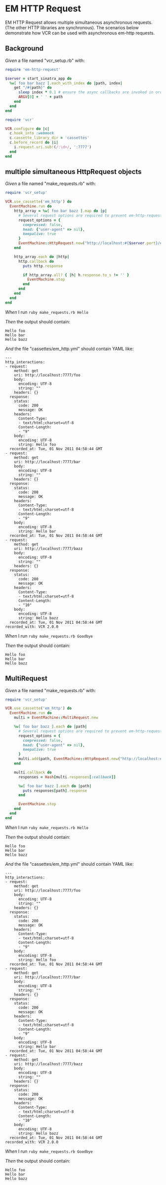 # EM HTTP Request

EM HTTP Request allows multiple simultaneous asynchronous requests.
  (The other HTTP libraries are synchronous).  The scenarios below
  demonstrate how VCR can be used with asynchronous em-http requests.

## Background

_Given_ a file named "vcr_setup.rb" with:

```ruby
require 'em-http-request'

$server = start_sinatra_app do
  %w[ foo bar bazz ].each_with_index do |path, index|
    get "/#{path}" do
      sleep index * 0.1 # ensure the async callbacks are invoked in order
      ARGV[0] + ' ' + path
    end
  end
end

require 'vcr'

VCR.configure do |c|
  c.hook_into :webmock
  c.cassette_library_dir = 'cassettes'
  c.before_record do |i|
    i.request.uri.sub!(/:\d+/, ':7777')
  end
end
```

## multiple simultaneous HttpRequest objects

_Given_ a file named "make_requests.rb" with:

```ruby
require 'vcr_setup'

VCR.use_cassette('em_http') do
  EventMachine.run do
    http_array = %w[ foo bar bazz ].map do |p|
      # Several request options are required to prevent em-http-request from inserting headers
      request_options = {
        compressed: false,
        head: {"user-agent" => nil},
        keepalive: true
      }
      EventMachine::HttpRequest.new("http://localhost:#{$server.port}/#{p}").get(**request_options)
    end

    http_array.each do |http|
      http.callback do
        puts http.response

        if http_array.all? { |h| h.response.to_s != '' }
          EventMachine.stop
        end
      end
    end
  end
end
```

_When_ I run `ruby make_requests.rb Hello`

_Then_ the output should contain:

```
Hello foo
Hello bar
Hello bazz
```

_And_ the file "cassettes/em_http.yml" should contain YAML like:

```
--- 
http_interactions: 
- request: 
    method: get
    uri: http://localhost:7777/foo
    body: 
      encoding: UTF-8
      string: ""
    headers: {}
  response: 
    status: 
      code: 200
      message: OK
    headers: 
      Content-Type: 
      - text/html;charset=utf-8
      Content-Length: 
      - "9"
    body: 
      encoding: UTF-8
      string: Hello foo
  recorded_at: Tue, 01 Nov 2011 04:58:44 GMT
- request: 
    method: get
    uri: http://localhost:7777/bar
    body: 
      encoding: UTF-8
      string: ""
    headers: {}
  response: 
    status: 
      code: 200
      message: OK
    headers: 
      Content-Type: 
      - text/html;charset=utf-8
      Content-Length: 
      - "9"
    body: 
      encoding: UTF-8
      string: Hello bar
  recorded_at: Tue, 01 Nov 2011 04:58:44 GMT
- request: 
    method: get
    uri: http://localhost:7777/bazz
    body: 
      encoding: UTF-8
      string: ""
    headers: {}
  response: 
    status: 
      code: 200
      message: OK
    headers: 
      Content-Type: 
      - text/html;charset=utf-8
      Content-Length: 
      - "10"
    body: 
      encoding: UTF-8
      string: Hello bazz
  recorded_at: Tue, 01 Nov 2011 04:58:44 GMT
recorded_with: VCR 2.0.0
```

_When_ I run `ruby make_requests.rb Goodbye`

_Then_ the output should contain:

```
Hello foo
Hello bar
Hello bazz
```

## MultiRequest

_Given_ a file named "make_requests.rb" with:

```ruby
require 'vcr_setup'

VCR.use_cassette('em_http') do
  EventMachine.run do
    multi = EventMachine::MultiRequest.new

    %w[ foo bar bazz ].each do |path|
      # Several request options are required to prevent em-http-request from inserting headers
      request_options = {
        compressed: false,
        head: {"user-agent" => nil},
        keepalive: true
      }
      multi.add(path, EventMachine::HttpRequest.new("http://localhost:#{$server.port}/#{path}").get(**request_options))
    end

    multi.callback do
      responses = Hash[multi.responses[:callback]]

      %w[ foo bar bazz ].each do |path|
        puts responses[path].response
      end

      EventMachine.stop
    end
  end
end
```

_When_ I run `ruby make_requests.rb Hello`

_Then_ the output should contain:

```
Hello foo
Hello bar
Hello bazz
```

_And_ the file "cassettes/em_http.yml" should contain YAML like:

```
--- 
http_interactions: 
- request: 
    method: get
    uri: http://localhost:7777/foo
    body: 
      encoding: UTF-8
      string: ""
    headers: {}
  response: 
    status: 
      code: 200
      message: OK
    headers: 
      Content-Type: 
      - text/html;charset=utf-8
      Content-Length: 
      - "9"
    body: 
      encoding: UTF-8
      string: Hello foo
  recorded_at: Tue, 01 Nov 2011 04:58:44 GMT
- request: 
    method: get
    uri: http://localhost:7777/bar
    body: 
      encoding: UTF-8
      string: ""
    headers: {}
  response: 
    status: 
      code: 200
      message: OK
    headers: 
      Content-Type: 
      - text/html;charset=utf-8
      Content-Length: 
      - "9"
    body: 
      encoding: UTF-8
      string: Hello bar
  recorded_at: Tue, 01 Nov 2011 04:58:44 GMT
- request: 
    method: get
    uri: http://localhost:7777/bazz
    body: 
      encoding: UTF-8
      string: ""
    headers: {}
  response: 
    status: 
      code: 200
      message: OK
    headers: 
      Content-Type: 
      - text/html;charset=utf-8
      Content-Length: 
      - "10"
    body: 
      encoding: UTF-8
      string: Hello bazz
  recorded_at: Tue, 01 Nov 2011 04:58:44 GMT
recorded_with: VCR 2.0.0
```

_When_ I run `ruby make_requests.rb Goodbye`

_Then_ the output should contain:

```
Hello foo
Hello bar
Hello bazz
```
